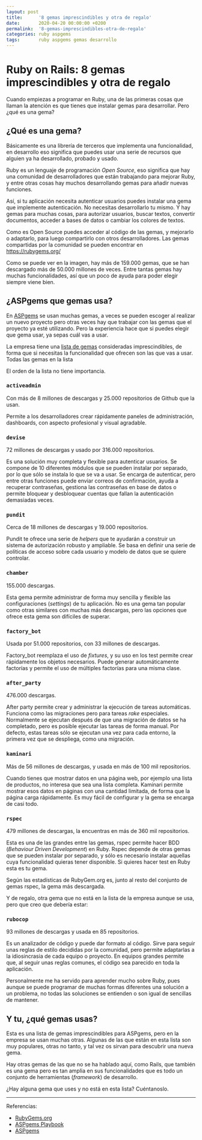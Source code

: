 ```yaml
---
layout: post
title:      '8 gemas imprescindibles y otra de regalo'
date:       2020-04-20 00:00:00 +0200
permalink:  '8-gemas-imprescindibles-otra-de-regalo'
categories: ruby aspgems
tags:       ruby aspgems gemas desarrollo
---
```


# Ruby on Rails: 8 gemas imprescindibles y otra de regalo
Cuando empiezas a programar en Ruby, una de las primeras cosas que llaman la atención es que tienes que instalar gemas para desarrollar. Pero ¿qué es una gema?

## ¿Qué es una gema?
Básicamente es una librería de terceros que implementa una funcionalidad, en desarrollo eso significa que puedes usar una serie de recursos que alguien ya ha desarrollado, probado y usado.

Ruby es un lenguaje de programación *Open Source*, eso significa que hay una comunidad de desarrolladores que están trabajando para mejorar Ruby, y entre otras cosas hay muchos desarrollando gemas para añadir nuevas funciones.

Así, si tu aplicación necesita autenticar usuarios puedes instalar una gema que implemente autenticación. No necesitas desarrollarlo tu mismo. Y hay gemas para muchas cosas, para autorizar usuarios, buscar textos, convertir documentos, acceder a bases de datos o cambiar los colores de textos.

Como es Open Source puedes acceder al código de las gemas, y mejorarlo o adaptarlo, para luego compartirlo con otros desarrolladores. Las gemas compartidas por la comunidad se pueden encontrar en https://rubygems.org/

Como se puede ver en la imagen, hay más de 159.000 gemas, que se han descargado más de 50.000 millones de veces. Entre tantas gemas hay muchas funcionalidades, así que un poco de ayuda para poder elegir siempre viene bien.

## ¿ASPgems que gemas usa?
En [ASPgems](http://aspgems.com "ASPgems") se usan muchas gemas, a veces se pueden escoger al realizar un nuevo proyecto pero otras veces hay que trabajar con las gemas que el proyecto ya esté utilizando. Pero la experiencia hace que si puedes elegir que gema usar, ya sepas cuál vas a usar.

La empresa tiene una [lista de gemas](http://https://aspgems.gitbook.io/playbook/rails-1/gemas-oficiales "lista de gemas") consideradas imprescindibles, de forma que si necesitas la funcionalidad que ofrecen son las que vas a usar. Todas las gemas en la lista

El orden de la lista no tiene importancia.

### `activeadmin`
Con más de 8 millones de descargas y 25.000 repositorios de Github que la usan.

Permite a los desarrolladores crear rápidamente paneles de administración, dashboards, con aspecto profesional y visual agradable.

### `devise`
72 millones de descargas y usado por 316.000 repositorios.

Es una solución muy completa y flexible para autenticar usuarios. Se compone de 10 diferentes módulos que se pueden instalar por separado, por lo que sólo se instala lo que se va a usar. Se encarga de autenticar, pero entre otras funciones puede enviar correos de confirmación, ayuda a recuperar contraseñas, gestiona las contraseñas en base de datos o permite bloquear y desbloquear cuentas que fallan la autenticación demasiadas veces.

### `pundit`
Cerca de 18 millones de descargas y 19.000 repositorios.

Pundit te ofrece una serie de *helpers* que te ayudarán a construir un sistema de autorización robusto y ampliable. Se basa en definir una serie de políticas de acceso sobre cada usuario y modelo de datos que se quiere controlar.

### `chamber`
155.000 descargas.

Esta gema permite administrar de forma muy sencilla y flexible las configuraciones (*settings*) de tu aplicación. No es una gema tan popular como otras similares con muchas más descargas, pero las opciones que ofrece esta gema son difíciles de superar.

### `factory_bot`
Usada por 51.000 repositorios, con 33 millones de descargas.

Factory_bot reemplaza el uso de *fixtures*, y su uso en los test permite crear rápidamente los objetos necesarios. Puede generar automáticamente factorías y permite el uso de múltiples factorías para una misma clase.

### `after_party`
476.000 descargas.

After party permite crear y administrar la ejecución de tareas automáticas. Funciona como las migraciones pero para tareas *rake* especiales. Normalmente se ejecutan después de que una migración de datos se ha completado, pero es posible ejecutar las tareas de forma manual. Por defecto, estas tareas sólo se ejecutan una vez para cada entorno, la primera vez que se despliega, como una migración.

### `kaminari`
Más de 56 millones de descargas, y usada en más de 100 mil repositorios.

Cuando tienes que mostrar datos en una página web, por ejemplo una lista de productos, no interesa que sea una lista completa. Kaminari permite mostrar esos datos en páginas con una cantidad limitada, de forma que la página carga rápidamente. Es muy fácil de configurar y la gema se encarga de casi todo.

### `rspec`
479 millones de descargas, la encuentras en más de 360 mil repositorios.

Esta es una de las grandes entre las gemas, rspec permite hacer BDD (*Behaviour Driven Development*) en Ruby. Rspec depende de otras gemas que se pueden instalar por separado, y sólo es necesario instalar aquellas cuya funcionalidad quieras tener disponible. Si quieres hacer test en Ruby esta es tu gema.

Según las estadísticas de RubyGem.org es, junto al resto del conjunto de gemas rspec, la gema más descargada.


Y de regalo, otra gema que no está en la lista de la empresa aunque se usa, pero que creo que debería estar:
### `rubocop`
93 millones de descargas y usada en 85 repositorios.

Es un analizador de código y puede dar formato al código. Sirve para seguir unas reglas de estilo decididas por la comunidad, pero permite adaptarlas a la idiosincrasia de cada equipo o proyecto. En equipos grandes permite que, al seguir unas reglas comunes, el código sea parecido en toda la aplicación.

Personalmente me ha servido para aprender mucho sobre Ruby, pues aunque se puede programar de muchas formas diferentes una solución a un problema, no todas las soluciones se entienden o son igual de sencillas de mantener.

## Y tu, ¿qué gemas usas?
Esta es una lista de gemas imprescindibles para ASPgems, pero en la empresa se usan muchas otras. Algunas de las que están en esta lista son muy populares, otras no tanto, y tal vez os sirvan para descubrir una nueva gema.

Hay otras gemas de las que no se ha hablado aquí, como Rails, que también es una gema pero es tan amplia en sus funcionalidades que es todo un conjunto de herramientas (*framework*) de desarrollo.

¿Hay alguna gema que uses y no está en esta lista? Cuéntanoslo.

---
Referencias:
- [RubyGems.org](https://rubygems.org/)
- [ASPgems Playbook](https://aspgems.gitbook.io/playbook/)
- [ASPgems](https://aspgems.com)